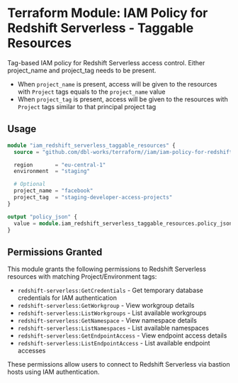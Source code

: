 # Terraform Module: IAM Policy for Redshift Serverless - Taggable Resources

Tag-based IAM policy for Redshift Serverless access control.
Either project_name and project_tag needs to be present.

- When `project_name` is present, access will be given to the resources with `Project` tags equals to the `project_name` value
- When `project_tag` is present, access will be given to the resources with `Project` tags similar to that principal project tag

## Usage

```terraform
module "iam_redshift_serverless_taggable_resources" {
  source = "github.com/dbl-works/terraform//iam/iam-policy-for-redshift-serverless/taggable-resources?ref=v2025.05.18"

  region       = "eu-central-1"
  environment  = "staging"

  # Optional
  project_name = "facebook"
  project_tag  = "staging-developer-access-projects"
}

output "policy_json" {
  value = module.iam_redshift_serverless_taggable_resources.policy_json
}
```

## Permissions Granted

This module grants the following permissions to Redshift Serverless resources with matching Project/Environment tags:

- `redshift-serverless:GetCredentials` - Get temporary database credentials for IAM authentication
- `redshift-serverless:GetWorkgroup` - View workgroup details
- `redshift-serverless:ListWorkgroups` - List available workgroups
- `redshift-serverless:GetNamespace` - View namespace details
- `redshift-serverless:ListNamespaces` - List available namespaces
- `redshift-serverless:GetEndpointAccess` - View endpoint access details
- `redshift-serverless:ListEndpointAccess` - List available endpoint accesses

These permissions allow users to connect to Redshift Serverless via bastion hosts using IAM authentication.
